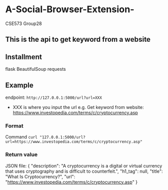 # A-Social-Browser-Extension-
CSE573 Group28

## This is the api to get keyword from a website
## Installment
flask
BeautifulSoup
requests
## Example
endpoint: `http://127.0.0.1:5000/url?url=XXX`
- XXX is where you input the url
e.g. Get keyword from website: https://www.investopedia.com/terms/c/cryptocurrency.asp

### Format
Command `curl "127.0.0.1:5000/url?url=https://www.investopedia.com/terms/c/cryptocurrency.asp"`
### Return value
JSON file:
{
  "description": "A cryptocurrency is a digital or virtual currency that uses cryptography and is difficult to counterfeit.",
  "h1_tag": null,
  "title": "What Is Cryptocurrency?",
  "url": "https://www.investopedia.com/terms/c/cryptocurrency.asp"
}


